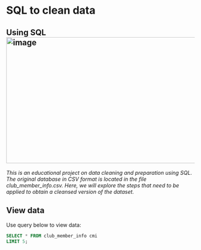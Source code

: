 # SQL to clean data
Using SQL
<img width="512" height="338" alt="image" src="https://github.com/user-attachments/assets/401d8ff5-39a5-4516-8f09-810376c70266" />
--------------
_This is an educational project on data cleaning and preparation using SQL. The original database in CSV format is located in the file club_member_info.csv. Here, we will explore the steps that need to be applied to obtain a cleansed version of the dataset._

## View data
Use query below to view data:
```sql
SELECT * FROM club_member_info cmi
LIMIT 5;
```
